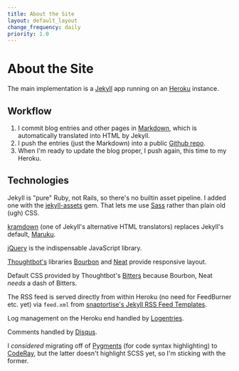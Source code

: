 ```yaml
---
title: About the Site
layout: default_layout
change_frequency: daily
priority: 1.0
---
```


About the Site
=====
The main implementation is a [Jekyll](http://github.com/mojombo/jekyll/) app running on an [Heroku](https://www.heroku.com) instance.

Workflow
----

1. I commit blog entries and other pages in [Markdown](http://daringfireball.net/projects/markdown/), which is automatically translated into HTML by Jekyll.
2. I push the entries (just the Markdown) into a public [Github repo](https://github.com/bobgilmore/jekyll-blog).
3. When I'm ready to update the blog proper, I push again, this time to my Heroku.

Technologies
-----

Jekyll is "pure" Ruby, not Rails, so there's no builtin asset pipeline.  I added one with the [jekyll-assets](https://github.com/ixti/jekyll-assets) gem.  That lets me use [Sass](http://sass-lang.com/) rather than plain old (ugh) CSS.

[kramdown](http://kramdown.gettalong.org/) (one of Jekyll's alternative HTML translators) replaces Jekyll's default, [Maruku](http://maruku.rubyforge.org/).

[jQuery](http://jquery.com/) is the indispensable JavaScript library.

[Thoughtbot's](http://thoughtbot.com) libraries [Bourbon](http://bourbon.io/) and [Neat](http://neat.bourbon.io/) provide responsive layout.

Default CSS provided by Thoughtbot's [Bitters](https://github.com/thoughtbot/bitters) because Bourbon, Neat *needs* a dash of Bitters.

The RSS feed is served directly from within Heroku (no need for FeedBurner etc. yet) via `feed.xml` from [snaptortise's Jekyll RSS Feed Templates](https://github.com/snaptortoise/jekyll-rss-feeds).

Log management on the Heroku end handled by [Logentries](https://addons.heroku.com/logentries).

Comments handled by [Disqus](http://disqus.com/).

I *considered* migrating off of [Pygments](http://pygments.org/) (for code syntax highlighting) to [CodeRay](http://coderay.rubychan.de/), but the latter doesn't highlight SCSS yet, so I'm sticking with the former.
